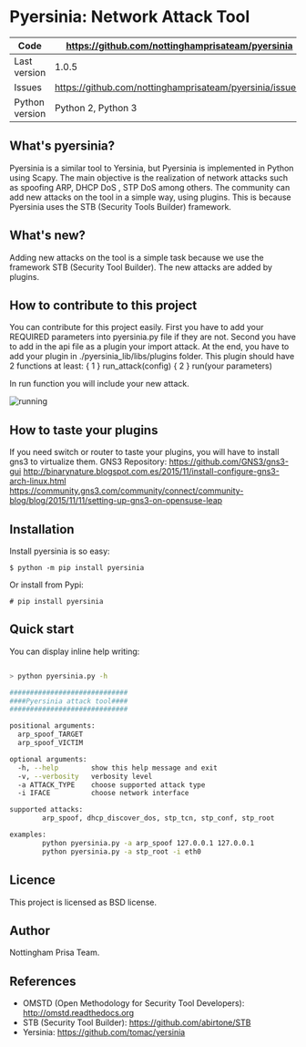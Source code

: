 Pyersinia: Network Attack Tool
==============================


Code | https://github.com/nottinghamprisateam/pyersinia
---- | ----------------------------------------------
Last version | 1.0.5
Issues | https://github.com/nottinghamprisateam/pyersinia/issues/
Python version | Python 2, Python 3


What's pyersinia?
-----------------

Pyersinia is a similar tool to Yersinia, but Pyersinia is implemented in Python using Scapy. The main objective is the realization of network attacks such as spoofing ARP, DHCP DoS , STP DoS among others. The community can add new attacks on the tool in a simple way, using plugins. This is because Pyersinia uses the STB (Security Tools Builder) framework.


What's new?
-----------

Adding new attacks on the tool is a simple task because we use the framework STB (Security Tool Builder). 
The new attacks are added by plugins. 


How to contribute to this project
---------------------------------
You can contribute for this project easily.
First you have to add your REQUIRED parameters into pyersinia.py file if they are not.
Second you have to add in the api file as a plugin your import attack.
At the end, you have to add your plugin in ./pyersinia_lib/libs/plugins folder. This plugin should have 2 functions at least:
    { 1 }   run_attack(config)
    { 2 }   run(your parameters)

In run function you will include your new attack.

![running](https://raw.githubusercontent.com/nottinghamprisateam/pyersinia/pyersinia_lib/doc/images/createPlugin.gif)


How to taste your plugins
-------------------------
If you need switch or router to taste your plugins, you will have to install gns3 to virtualize them.
    GNS3 Repository: https://github.com/GNS3/gns3-gui
    http://binarynature.blogspot.com.es/2015/11/install-configure-gns3-arch-linux.html
    https://community.gns3.com/community/connect/community-blog/blog/2015/11/11/setting-up-gns3-on-opensuse-leap


Installation
------------

Install pyersinia is so easy:

```
$ python -m pip install pyersinia
```

Or install from Pypi:

```
# pip install pyersinia
```


Quick start
-----------

You can display inline help writing:

```bash

> python pyersinia.py -h

#############################
####Pyersinia attack tool####
#############################

positional arguments:
  arp_spoof_TARGET
  arp_spoof_VICTIM

optional arguments:
  -h, --help        show this help message and exit
  -v, --verbosity   verbosity level
  -a ATTACK_TYPE    choose supported attack type
  -i IFACE          choose network interface

supported attacks:
        arp_spoof, dhcp_discover_dos, stp_tcn, stp_conf, stp_root

examples:
        python pyersinia.py -a arp_spoof 127.0.0.1 127.0.0.1
        python pyersinia.py -a stp_root -i eth0

```

Licence
-------

This project is licensed as BSD license.


Author
------

Nottingham Prisa Team.


References
----------

- OMSTD (Open Methodology for Security Tool Developers): http://omstd.readthedocs.org
- STB (Security Tool Builder): https://github.com/abirtone/STB
- Yersinia: https://github.com/tomac/yersinia
